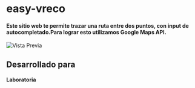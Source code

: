 # easy-vreco

#### Este sitio web te permite trazar una ruta entre dos puntos, con input de autocompletado.Para lograr esto utilizamos Google Maps API.

![Vista Previa](https://user-images.githubusercontent.com/30607043/37911160-a8ad5900-30e5-11e8-9ab0-33f5c461602a.png)

## Desarrollado para

#### Laboratoria